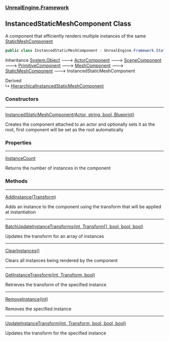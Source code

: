 ### [UnrealEngine.Framework](UnrealEngine_Framework.md 'UnrealEngine.Framework')
## InstancedStaticMeshComponent Class
A component that efficiently renders multiple instances of the same [StaticMeshComponent](StaticMeshComponent.md 'UnrealEngine.Framework.StaticMeshComponent')
```csharp
public class InstancedStaticMeshComponent : UnrealEngine.Framework.StaticMeshComponent
```

Inheritance [System.Object](https://docs.microsoft.com/en-us/dotnet/api/System.Object 'System.Object') &#129106; [ActorComponent](ActorComponent.md 'UnrealEngine.Framework.ActorComponent') &#129106; [SceneComponent](SceneComponent.md 'UnrealEngine.Framework.SceneComponent') &#129106; [PrimitiveComponent](PrimitiveComponent.md 'UnrealEngine.Framework.PrimitiveComponent') &#129106; [MeshComponent](MeshComponent.md 'UnrealEngine.Framework.MeshComponent') &#129106; [StaticMeshComponent](StaticMeshComponent.md 'UnrealEngine.Framework.StaticMeshComponent') &#129106; InstancedStaticMeshComponent  

Derived  
&#8627; [HierarchicalInstancedStaticMeshComponent](HierarchicalInstancedStaticMeshComponent.md 'UnrealEngine.Framework.HierarchicalInstancedStaticMeshComponent')  
### Constructors

***
[InstancedStaticMeshComponent(Actor, string, bool, Blueprint)](InstancedStaticMeshComponent_InstancedStaticMeshComponent(Actor_string_bool_Blueprint).md 'UnrealEngine.Framework.InstancedStaticMeshComponent.InstancedStaticMeshComponent(UnrealEngine.Framework.Actor, string, bool, UnrealEngine.Framework.Blueprint)')

Creates the component attached to an actor and optionally sets it as the root, first component will be set as the root automatically  
### Properties

***
[InstanceCount](InstancedStaticMeshComponent_InstanceCount.md 'UnrealEngine.Framework.InstancedStaticMeshComponent.InstanceCount')

Returns the number of instances in the component  
### Methods

***
[AddInstance(Transform)](InstancedStaticMeshComponent_AddInstance(Transform).md 'UnrealEngine.Framework.InstancedStaticMeshComponent.AddInstance(UnrealEngine.Framework.Transform)')

Adds an instance to the component using the transform that will be applied at instantiation  

***
[BatchUpdateInstanceTransforms(int, Transform[], bool, bool, bool)](InstancedStaticMeshComponent_BatchUpdateInstanceTransforms(int_Transform___bool_bool_bool).md 'UnrealEngine.Framework.InstancedStaticMeshComponent.BatchUpdateInstanceTransforms(int, UnrealEngine.Framework.Transform[], bool, bool, bool)')

Updates the transform for an array of instances  

***
[ClearInstances()](InstancedStaticMeshComponent_ClearInstances().md 'UnrealEngine.Framework.InstancedStaticMeshComponent.ClearInstances()')

Clears all instances being rendered by the component  

***
[GetInstanceTransform(int, Transform, bool)](InstancedStaticMeshComponent_GetInstanceTransform(int_Transform_bool).md 'UnrealEngine.Framework.InstancedStaticMeshComponent.GetInstanceTransform(int, UnrealEngine.Framework.Transform, bool)')

Retrieves the transform of the specified instance  

***
[RemoveInstance(int)](InstancedStaticMeshComponent_RemoveInstance(int).md 'UnrealEngine.Framework.InstancedStaticMeshComponent.RemoveInstance(int)')

Removes the specified instance  

***
[UpdateInstanceTransform(int, Transform, bool, bool, bool)](InstancedStaticMeshComponent_UpdateInstanceTransform(int_Transform_bool_bool_bool).md 'UnrealEngine.Framework.InstancedStaticMeshComponent.UpdateInstanceTransform(int, UnrealEngine.Framework.Transform, bool, bool, bool)')

Updates the transform for the specified instance  
